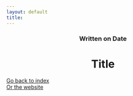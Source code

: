 ```yaml
---
layout: default
title: 
---
```

### <center>Written on Date</center>

# <center> Title </center>  



[Go back to index](./blog-index.md)  
[Or the website](https://17hoodies.github.io/fonzi/index.html)  
